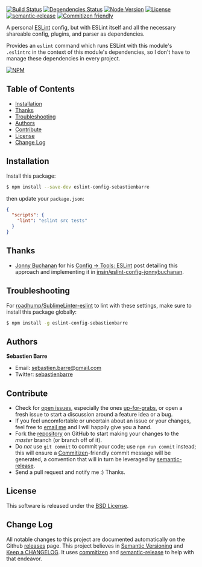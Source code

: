 [![Build Status][_self_:build-status:shield]][_self_:build-status] [![Dependencies Status][_self_:dependencies-status:shield]][_self_:dependencies-status] [![Node Version][_self_:node-version:shield]][_self_:node-version] [![License][_self_:license:shield]][BSD License] [![semantic-release][semantic-release:shield]][semantic-release] [![Commitizen friendly][commitizen:shield]][commitizen]

A personal [ESLint] config, but with ESLint itself and all the necessary shareable config, plugins, and parser as dependencies.

Provides an `eslint` command which runs ESLint with this module's `.eslintrc` in the context of this module's dependencies, so I don't have to manage these dependencies in every project.

[![NPM][_self_:npm:badge]][_self_:npm]

## Table of Contents

<!-- MarkdownTOC autolink=true bracket=round -->

- [Installation](#installation)
- [Thanks](#thanks)
- [Troubleshooting](#troubleshooting)
- [Authors](#authors)
- [Contribute](#contribute)
- [License](#license)
- [Change Log](#change-log)

<!-- /MarkdownTOC -->

## Installation

Install this package:
```bash
$ npm install --save-dev eslint-config-sebastienbarre
```

then update your `package.json`:
```json
{
  "scripts": {
    "lint": "eslint src tests"
  }
}
```

## Thanks

* [Jonny Buchanan][insin:github] for his [Config → Tools: ESLint][insin:eslint] post detailing this approach and implementing it in [insin/eslint-config-jonnybuchanan].

## Troubleshooting

For [roadhump/SublimeLinter-eslint] to lint with these settings, make sure to install this package globally:
```bash
$ npm install -g eslint-config-sebastienbarre
```

## Authors

**Sebastien Barre**

* Email: sebastien.barre@gmail.com
* Twitter: [sebastienbarre][sebastienbarre:Twitter]

## Contribute

* Check for [open issues][_self_:issues], especially the ones [up-for-grabs][_self_:issues:up-for-grabs], or open a fresh issue to start a discussion around a feature idea or a bug.
* If you feel uncomfortable or uncertain about an issue or your changes, feel free to [email me][sebastienbarre:email] and I will happily give you a hand.
* Fork the [repository][_self_:repo] on GitHub to start making your changes to the *master* branch (or branch off of it).
* Do *not* use `git commit` to commit your code; use `npm run commit` instead; this will ensure a [Commitizen]-friendly commit message will be generated, a convention that will in turn be leveraged by [semantic-release].
* Send a pull request and notify me :) Thanks.

## License

This software is released under the [BSD License].

## Change Log

All notable changes to this project are documented automatically on the Github [releases][_self_:releases] page. This project believes in [Semantic Versioning] and [Keep a CHANGELOG]. It uses [commitizen] and [semantic-release] to help with that endeavor.

[_self_:build-status:shield]: https://img.shields.io/travis/sebastienbarre/eslint-config-sebastienbarre.svg
[_self_:build-status]: https://travis-ci.org/sebastienbarre/eslint-config-sebastienbarre
[_self_:dependencies-status:shield]: https://img.shields.io/gemnasium/sebastienbarre/eslint-config-sebastienbarre.svg
[_self_:dependencies-status]: https://gemnasium.com/sebastienbarre/eslint-config-sebastienbarre
[_self_:issues:up-for-grabs]: https://github.com/sebastienbarre/eslint-config-sebastienbarre/labels/up-for-grabs
[_self_:issues]: https://github.com/sebastienbarre/eslint-config-sebastienbarre/issues
[_self_:license:shield]: https://img.shields.io/npm/l/eslint-config-sebastienbarre.svg
[_self_:node-version:shield]: https://img.shields.io/node/v/eslint-config-sebastienbarre.svg
[_self_:node-version]: https://www.npmjs.com/package/eslint-config-sebastienbarre
[_self_:npm:badge]: https://nodei.co/npm/eslint-config-sebastienbarre.png?downloads=true
[_self_:npm]: https://nodei.co/npm/eslint-config-sebastienbarre/
[_self_:releases]: https://github.com/sebastienbarre/eslint-config-sebastienbarre/releases
[_self_:repo]: https://github.com/sebastienbarre/eslint-config-sebastienbarre
[BSD License]: http://opensource.org/licenses/BSD-3-Clause
[commitizen:shield]: https://img.shields.io/badge/commitizen-friendly-brightgreen.svg
[commitizen]: https://github.com/commitizen/cz-cli
[ESLint]: http://eslint.org/
[insin:github]: https://github.com/insin
[insin:eslint]: https://medium.com/@jbscript/config-tools-eslint-c85b6d48f7e2#.fvzzrrlfz
[insin/eslint-config-jonnybuchanan]: https://github.com/insin/eslint-config-jonnybuchanan
[Keep a CHANGELOG]: http://keepachangelog.com/
[roadhump/SublimeLinter-eslint]: https://github.com/roadhump/SublimeLinter-eslint
[sebastienbarre:email]: mailto:sebastien.barre@gmail.com
[sebastienbarre:Twitter]: https://twitter.com/sebastienbarre/
[Semantic Versioning]: http://semver.org/
[semantic-release:shield]: https://img.shields.io/badge/%20%20%F0%9F%93%A6%F0%9F%9A%80-semantic--release-e10079.svg
[semantic-release]: https://github.com/semantic-release/semantic-release
